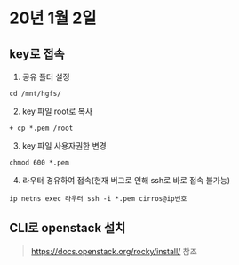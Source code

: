 # 20년 1월 2일

## key로 접속

1. 공유 폴더 설정

``` shell
cd /mnt/hgfs/
```

2. key 파일 root로 복사

``` shell
+ cp *.pem /root
```

3. key 파일 사용자권한 변경

``` shell
chmod 600 *.pem
```

4. 라우터 경유하여 접속(현재 버그로 인해 ssh로 바로 접속 불가능)

``` shell
ip netns exec 라우터 ssh -i *.pem cirros@ip번호
```

## CLI로 openstack 설치

> https://docs.openstack.org/rocky/install/ 참조


